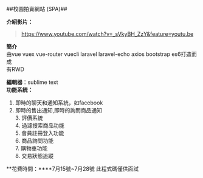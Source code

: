 ##校園拍賣網站 (SPA)##


**介紹影片：**
>https://www.youtube.com/watch?v=_sVkyBH_ZzY&feature=youtu.be

**簡介**  
由vue  vuex  vue-router  vuecli  laravel  laravel-echo  axios  bootstrap  es6打造而成  
有RWD  


**編輯器**：sublime  text  
  **功能系統：**  
   1.  即時的聊天和通知系統，如facebook   
   2.  即時的售出通知,即時的詢問商品通知  
	3.  評價系統  
	4.  過濾搜索商品功能  
	5.  會員註冊登入功能  
	6.  商品詢問功能  
	7.  購物車功能  
	8.  交易狀態追蹤  

**花費時間：****7月15號~7月28號
此程式碼僅供面試